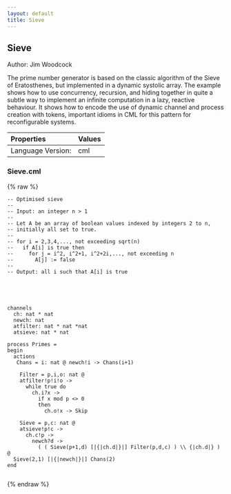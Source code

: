 ```yaml
---
layout: default
title: Sieve
---
```


## Sieve
Author: Jim Woodcock


The prime number generator is based on the classic algorithm of the Sieve of Eratosthenes, but implemented in a dynamic systolic array. The example shows how to use concurrency, recursion, and hiding together in quite a subtle way to implement an infinite computation in a lazy, reactive behaviour. It shows how to encode the use of dynamic channel and process creation with tokens, important idioms in CML for this pattern for reconfigurable systems. 


| Properties | Values          |
| :------------ | :---------- |
|Language Version:| cml|


### Sieve.cml

{% raw %}
~~~
-- Optimised sieve
--
-- Input: an integer n > 1
--
-- Let A be an array of boolean values indexed by integers 2 to n,
-- initially all set to true.
--
-- for i = 2,3,4,..., not exceeding sqrt(n)
--   if A[i] is true then
--     for j = i^2, i^2+1, i^2+2i,..., not exceeding n
--       A[j] := false
--
-- Output: all i such that A[i] is true





channels 
  ch: nat * nat
  newch: nat
  atfilter: nat * nat *nat
  atsieve: nat * nat

process Primes =
begin
  actions
   Chans = i: nat @ newch!i -> Chans(i+1)
  
    Filter = p,i,o: nat @
    atfilter!p!i!o ->
      while true do
        ch.i?x ->
          if x mod p <> 0
          then
            ch.o!x -> Skip
            
    Sieve = p,c: nat @
    atsieve!p!c ->
      ch.c!p ->
        newch?d ->
          ( ( Sieve(p+1,d) [|{|ch.d|}|] Filter(p,d,c) ) \\ {|ch.d|} )
@
  Sieve(2,1) [|{|newch|}|] Chans(2)
end


~~~
{% endraw %}

